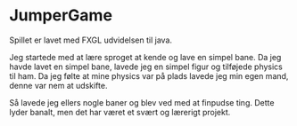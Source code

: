 # JumperGame
Spillet er lavet med FXGL udvidelsen til java.

Jeg startede med at lære sproget at kende og lave en simpel bane.
Da jeg havde lavet en simpel bane, lavede jeg en simpel figur og tilføjede physics til ham.
Da jeg følte at mine physics var på plads lavede jeg min egen mand, denne var nem at udskifte.

Så lavede jeg ellers nogle baner og blev ved med at finpudse ting. Dette lyder banalt, men det har været et svært og lærerigt projekt.
